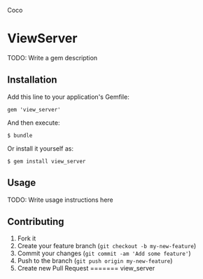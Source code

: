 Coco
# ViewServer

TODO: Write a gem description

## Installation

Add this line to your application's Gemfile:

    gem 'view_server'

And then execute:

    $ bundle

Or install it yourself as:

    $ gem install view_server

## Usage

TODO: Write usage instructions here

## Contributing

1. Fork it
2. Create your feature branch (`git checkout -b my-new-feature`)
3. Commit your changes (`git commit -am 'Add some feature'`)
4. Push to the branch (`git push origin my-new-feature`)
5. Create new Pull Request
=======
view_server
